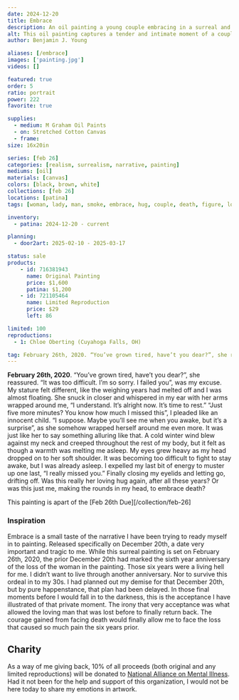 ```yaml
---
date: 2024-12-20
title: Embrace
description: An oil painting a young couple embracing in a surreal and dramatic setting. Could it be a dream the artist had once again holding his greatest loss or the final moments of acceptance of something else?
alt: This oil painting captures a tender and intimate moment of a couple embracing under dramatic, soft lighting against a dark, textured background, evoking deep emotion and connection.
author: Benjamin J. Young

aliases: [/embrace]
images: ['painting.jpg']
videos: []

featured: true
order: 5
ratio: portrait
power: 222
favorite: true

supplies:
  - medium: M Graham Oil Paints
  - on: Stretched Cotton Canvas
  - frame: 
size: 16x20in

series: [feb 26]
categories: [realism, surrealism, narrative, painting]
mediums: [oil]
materials: [canvas]
colors: [black, brown, white]
collections: [feb 26]
locations: [patina]
tags: [woman, lady, man, smoke, embrace, hug, couple, death, figure, love, suit, dress, dark, indoors, dramatic, winter, surreal]

inventory:
  - patina: 2024-12-20 - current

planning:
  - door2art: 2025-02-10 - 2025-03-17

status: sale
products:
    - id: 716381943
      name: Original Painting
      price: $1,600
      patina: $1,200
    - id: 721105464
      name: Limited Reproduction
      price: $29
      left: 86

limited: 100
reproductions:
  - 1: Chloe Oberting (Cuyahoga Falls, OH)

tag: February 26th, 2020. “You’ve grown tired, have’t you dear?”, she reassured. “It was too difficult. I’m so sorry. I failed you”, was my excuse. My stature felt different, like the weighing years had melted off and I was almost floating. She snuck in closer and whispered in my ear with her arms wrapped around me, “I understand. It’s alright now. It’s time to rest.” “Just five more minutes? You know how much I missed this”, I pleaded like an innocent child. “I suppose. Maybe you’ll see me when you awake, but it’s a surprise”, as she somehow wrapped herself around me even more. It was just like her to say something alluring like that. A cold winter wind blew against my neck and creeped throughout the rest of my body, but it felt as though a warmth was melting me asleep. My eyes grew heavy as my head dropped on to her soft shoulder. It was becoming too difficult to fight to stay awake, but I was already asleep. I expelled my last bit of energy to muster up one last, “I really missed you.” Finally closing my eyelids and letting go, drifting off. Was this really her loving hug again, after all these years? Or was this just me, making the rounds in my head, to embrace death?
---
```


**February 26th, 2020**. “You’ve grown tired, have’t you dear?”, she reassured. “It was too difficult. I’m so sorry. I failed you”, was my excuse. My stature felt different, like the weighing years had melted off and I was almost floating. She snuck in closer and whispered in my ear with her arms wrapped around me, “I understand. It’s alright now. It’s time to rest.” “Just five more minutes? You know how much I missed this”, I pleaded like an innocent child. “I suppose. Maybe you’ll see me when you awake, but it’s a surprise”, as she somehow wrapped herself around me even more. It was just like her to say something alluring like that. A cold winter wind blew against my neck and creeped throughout the rest of my body, but it felt as though a warmth was melting me asleep. My eyes grew heavy as my head dropped on to her soft shoulder. It was becoming too difficult to fight to stay awake, but I was already asleep. I expelled my last bit of energy to muster up one last, “I really missed you.” Finally closing my eyelids and letting go, drifting off. Was this really her loving hug again, after all these years? Or was this just me, making the rounds in my head, to embrace death?

<!--more-->

This painting is apart of the [Feb 26th Due][/collection/feb-26]

### Inspiration ###

Embrace is a small taste of the narrative I have been trying to ready myself in to painting. Released specifically on December 20th, a date very important and tragic to me. While this surreal painting is set on February 26th, 2020, the prior December 20th had marked the sixth year anniversary of the loss of the woman in the painting. Those six years were a living hell for me. I didn’t want to live through another anniversary. Nor to survive this ordeal in to my 30s. I had planned out my demise for that December 20th, but by pure happenstance, that plan had been delayed. In those final moments before I would fall in to the darkness, this is the acceptance I have illustrated of that private moment. The irony that very acceptance was what allowed the loving man that was lost before to finally return back. The courage gained from facing death would finally allow me to face the loss that caused so much pain the six years prior.

## Charity ##

As a way of me giving back, 10% of all proceeds (both original and any limited reproductions) will be donated to [National Alliance on Mental Illness](https://www.nami.org). Had it not been for the help and support of this organization, I would not be here today to share my emotions in artwork.